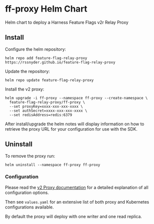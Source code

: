 # ff-proxy Helm Chart

Helm chart to deploy a Harness Feature Flags v2r Relay Proxy

## Install

Configure the helm repository:
```
helm repo add feature-flag-relay-proxy https://rssnyder.github.io/feature-flag-relay-proxy
```

Update the repository:
```
helm repo update feature-flag-relay-proxy
```

Install the v2 proxy:
```
helm upgrade -i ff-proxy --namespace ff-proxy --create-namespace \
  feature-flag-relay-proxy/ff-proxy \
  --set proxyKey=xxxx-xxx-xxx-xxxx \
  --set authSecret=xxxx-xxx-xxx-xxxx \
  --set redisAddress=redis:6379
```

After install/upgrade the helm notes will display information on how to retrieve the proxy URL for your configuration for use with the SDK.

## Uninstall

To remove the proxy run:
```
helm uninstall --namespace ff-proxy ff-proxy
```

### Configuration

Please read the [v2 Proxy documentation](https://developer.harness.io/docs/feature-flags/relay-proxy/relay_proxy_v2) for a detailed explanation of all configuration options.

Then see `values.yaml` for an extensive list of both proxy and Kubernetes configurations available.

By default the proxy will deploy with one writer and one read replica.
